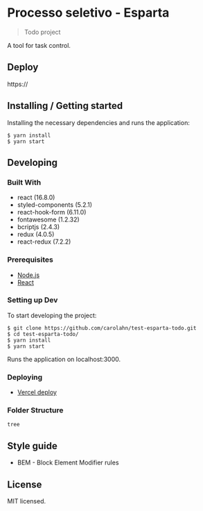 # Processo seletivo - Esparta

> Todo project

A tool for task control.

## Deploy

https://

## Installing / Getting started

Installing the necessary dependencies and runs the application:

```shell
$ yarn install
$ yarn start
```

## Developing

### Built With

- react (16.8.0)
- styled-components (5.2.1)
- react-hook-form (6.11.0)
- fontawesome (1.2.32)
- bcriptjs (2.4.3)
- redux (4.0.5)
- react-redux (7.2.2)

### Prerequisites

- [Node.js](https://nodejs.org/en/)
- [React](https://pt-br.reactjs.org/)

### Setting up Dev

To start developing the project:

```shell
$ git clone https://github.com/carolahn/test-esparta-todo.git
$ cd test-esparta-todo/
$ yarn install
$ yarn start
```

Runs the application on localhost:3000.

### Deploying

- [Vercel deploy](https://)

### Folder Structure

```shell
tree
```

## Style guide

- BEM - Block Element Modifier rules

## License

MIT licensed.
